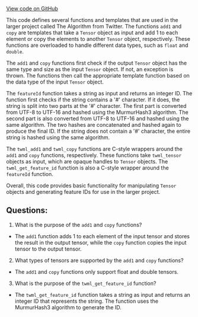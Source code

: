 [View code on GitHub](https://github.com/misbahsy/the-algorithm/twml/libtwml/src/lib/functions.cpp)

This code defines several functions and templates that are used in the larger project called The Algorithm from Twitter. The functions `add1` and `copy` are templates that take a `Tensor` object as input and add 1 to each element or copy the elements to another `Tensor` object, respectively. These functions are overloaded to handle different data types, such as `float` and `double`. 

The `add1` and `copy` functions first check if the output `Tensor` object has the same type and size as the input `Tensor` object. If not, an exception is thrown. The functions then call the appropriate template function based on the data type of the input `Tensor` object. 

The `featureId` function takes a string as input and returns an integer ID. The function first checks if the string contains a '#' character. If it does, the string is split into two parts at the '#' character. The first part is converted from UTF-8 to UTF-16 and hashed using the MurmurHash3 algorithm. The second part is also converted from UTF-8 to UTF-16 and hashed using the same algorithm. The two hashes are concatenated and hashed again to produce the final ID. If the string does not contain a '#' character, the entire string is hashed using the same algorithm.

The `twml_add1` and `twml_copy` functions are C-style wrappers around the `add1` and `copy` functions, respectively. These functions take `twml_tensor` objects as input, which are opaque handles to `Tensor` objects. The `twml_get_feature_id` function is also a C-style wrapper around the `featureId` function. 

Overall, this code provides basic functionality for manipulating `Tensor` objects and generating feature IDs for use in the larger project.
## Questions: 
 1. What is the purpose of the `add1` and `copy` functions?
- The `add1` function adds 1 to each element of the input tensor and stores the result in the output tensor, while the `copy` function copies the input tensor to the output tensor.
2. What types of tensors are supported by the `add1` and `copy` functions?
- The `add1` and `copy` functions only support float and double tensors.
3. What is the purpose of the `twml_get_feature_id` function?
- The `twml_get_feature_id` function takes a string as input and returns an integer ID that represents the string. The function uses the MurmurHash3 algorithm to generate the ID.